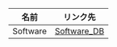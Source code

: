 
| 名前       | リンク先                                                 |
| -------- | ---------------------------------------------------- |
| Software | [Software_DB](Software/Software_DATA/Software_DB.md) |
